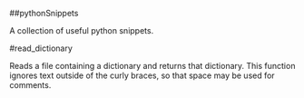 ##pythonSnippets  

A collection of useful python snippets.  

#read_dictionary  

Reads a file containing a dictionary and returns that dictionary. This function ignores text outside of the curly braces, so that space may be used for comments.  

